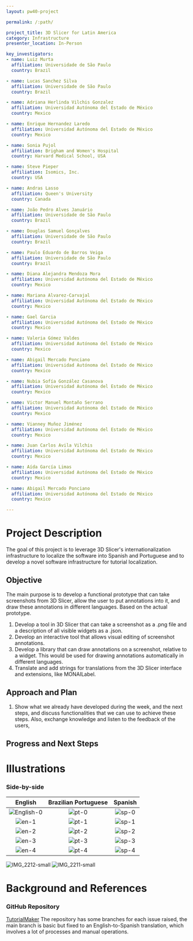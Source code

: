 ```yaml
---
layout: pw40-project

permalink: /:path/

project_title: 3D Slicer for Latin America
category: Infrastructure
presenter_location: In-Person

key_investigators:
- name: Luiz Murta
  affiliation: Universidade de São Paulo
  country: Brazil

- name: Lucas Sanchez Silva
  affiliation: Universidade de São Paulo
  country: Brazil

- name: Adriana Herlinda Vilchis Gonzalez
  affiliation: Universidad Autónoma del Estado de México
  country: Mexico

- name: Enrique Hernandez Laredo
  affiliation: Universidad Autónoma del Estado de México
  country: Mexico

- name: Sonia Pujol
  affiliation: Brigham and Women's Hospital
  country: Harvard Medical School, USA

- name: Steve Pieper
  affiliation: Isomics, Inc.
  country: USA

- name: Andras Lasso
  affiliation: Queen's University
  country: Canada

- name: João Pedro Alves Januário
  affiliation: Universidade de São Paulo
  country: Brazil

- name: Douglas Samuel Gonçalves
  affiliation: Universidade de São Paulo
  country: Brazil

- name: Paulo Eduardo de Barros Veiga
  affiliation: Universidade de São Paulo
  country: Brazil

- name: Diana Alejandra Mendoza Mora
  affiliation: Universidad Autónoma del Estado de México
  country: Mexico

- name: Mariana Alvarez-Carvajal
  affiliation: Universidad Autónoma del Estado de México
  country: Mexico

- name: Gael Garcia
  affiliation: Universidad Autónoma del Estado de México
  country: Mexico

- name: Valeria Gómez Valdes
  affiliation: Universidad Autónoma del Estado de México
  country: Mexico

- name: Abigail Mercado Ponciano
  affiliation: Universidad Autónoma del Estado de México
  country: Mexico

- name: Nubia Sofía González Casanova
  affiliation: Universidad Autónoma del Estado de México
  country: Mexico

- name: Victor Manuel Montaño Serrano
  affiliation: Universidad Autónoma del Estado de México
  country: Mexico

- name: Vianney Muñoz Jiménez
  affiliation: Universidad Autónoma del Estado de México
  country: Mexico

- name: Juan Carlos Avila Vilchis
  affiliation: Universidad Autónoma del Estado de México
  country: Mexico

- name: Aída García Limas
  affiliation: Universidad Autónoma del Estado de México
  country: Mexico

- name: Abigail Mercado Ponciano
  affiliation: Universidad Autónoma del Estado de México
  country: Mexico

---
```


# Project Description

<!-- Add a short paragraph describing the project. -->

The goal of this project is to leverage 3D Slicer's internationalization infrastructure to localize the software into Spanish and Portuguese and to develop a novel software infrastructure for tutorial localization.


## Objective

<!-- Describe here WHAT you would like to achieve (what you will have as end result). -->

The main purpose is to develop a functional prototype that can take screenshots from 3D Slicer, allow the user to put annotations into it, and draw these annotations in different languages. Based on the actual prototype.
1. Develop a tool in 3D Slicer that can take a screenshot as a .png file and a description of all visible widgets as a .json.
2. Develop an interactive tool that allows visual editing of screenshot annotations.
3. Develop a library that can draw annotations on a screenshot, relative to a widget. This would be used for drawing annotations automatically in different languages.
4. Translate and add strings for translations from the 3D Slicer interface and extensions, like MONAILabel.

## Approach and Plan

<!-- Describe here HOW you would like to achieve the objectives stated above. -->

1. Show what we already have developed during the week, and the next steps, and discuss functionalities that we can use to achieve these steps. Also, exchange knowledge and listen to the feedback of the users,

## Progress and Next Steps

<!-- Update this section as you make progress, describing of what you have ACTUALLY DONE.
     If there are specific steps that you could not complete then you can describe them here, too. -->



# Illustrations

<!-- Add pictures and links to videos that demonstrate what has been accomplished.
![Description of picture](Example2.jpg)
![Some more images](Example2.jpg)
-->

### Side-by-side

English            |  Brazilian Portuguese | Spanish
:-------------------------:|:-------------------------:|:-------------------------:
![English-0](https://github.com/NA-MIC/ProjectWeek/assets/28208639/0dfc106e-5cea-4162-8eb5-94bbfb173605) | ![pt-0](https://github.com/NA-MIC/ProjectWeek/assets/28208639/285f1a5d-aa4a-4d93-9d4d-687369e58d78) | ![sp-0](https://github.com/NA-MIC/ProjectWeek/assets/28208639/ce2db67c-e84e-4d97-b55e-9c77b67a1f73)
![en-1](https://github.com/NA-MIC/ProjectWeek/assets/28208639/73c39bab-b826-4b8d-9799-8c988cd65034) | ![pt-1](https://github.com/NA-MIC/ProjectWeek/assets/28208639/3ee96287-30d9-4df0-99a0-2c69baef94ed) | ![sp-1](https://github.com/NA-MIC/ProjectWeek/assets/28208639/b250f607-077d-4875-ac46-76d5661ea01e)
![en-2](https://github.com/NA-MIC/ProjectWeek/assets/28208639/ef8caa09-2c73-427c-a7c6-dc8e3f2796fe) | ![pt-2](https://github.com/NA-MIC/ProjectWeek/assets/28208639/03e46bc3-6793-436e-a0c6-6901a69f7f8b) | ![sp-2](https://github.com/NA-MIC/ProjectWeek/assets/28208639/c8fdeab8-9e49-4d15-80fc-5f668a854ec9)
![en-3](https://github.com/NA-MIC/ProjectWeek/assets/28208639/6afafe3e-5c6e-43fa-8762-2eda583c5bfe) | ![pt-3](https://github.com/NA-MIC/ProjectWeek/assets/28208639/255ef11a-1519-4c00-aa0d-f9a955a63bc9) | ![sp-3](https://github.com/NA-MIC/ProjectWeek/assets/28208639/7d376bd9-4ede-4b37-ab85-e5835ffffa71)
![en-4](https://github.com/NA-MIC/ProjectWeek/assets/28208639/609f33bf-55b2-49c1-be43-9a83e022d9fc) | ![pt-4](https://github.com/NA-MIC/ProjectWeek/assets/28208639/c3a1b7d2-02b3-4b31-a5ac-de14549404ab) | ![sp-4](https://github.com/NA-MIC/ProjectWeek/assets/28208639/0a928595-1e7c-48a5-b7f0-eb98085c1dc4)


![IMG_2212-small](https://github.com/NA-MIC/ProjectWeek/assets/126077/d813b5bd-54bd-4131-8ba0-913c1feb949d)
![IMG_2211-small](https://github.com/NA-MIC/ProjectWeek/assets/126077/878f89d1-de9f-4cba-9138-69467ca7d5c0)



# Background and References

<!-- If you developed any software, include link to the source code repository.
     If possible, also add links to sample data, and to any relevant publications. -->

### GitHub Repository

[TutorialMaker](https://github.com/SlicerLatinAmerica/TutorialMaker)
The repository has some branches for each issue raised, the main branch is basic but fixed to an English-to-Spanish translation, which involves a lot of processes and manual operations.
